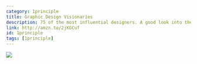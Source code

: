 ```yaml
---
category: 1principle
title: Graphic Design Visionaries
description: 75 of the most influential designers. A good look into the contributions of the greats in modern media and design.
link: http://amzn.to/2jKGCuf
id: 1principle
tags: [1principle]
---
```

<a target="_blank"  href="https://www.amazon.com/gp/product/1780674848/ref=as_li_tl?ie=UTF8&camp=1789&creative=9325&creativeASIN=1780674848&linkCode=as2&tag=compassofdesi-20&linkId=94d9681cfdd7f74bc9ab5812dc01c645"><img border="0" src="//ws-na.amazon-adsystem.com/widgets/q?_encoding=UTF8&MarketPlace=US&ASIN=1780674848&ServiceVersion=20070822&ID=AsinImage&WS=1&Format=_SL250_&tag=compassofdesi-20" ></a><img src="//ir-na.amazon-adsystem.com/e/ir?t=compassofdesi-20&l=am2&o=1&a=1780674848" width="1" height="1" border="0" alt="" style="border:none !important; margin:0px !important;" />
